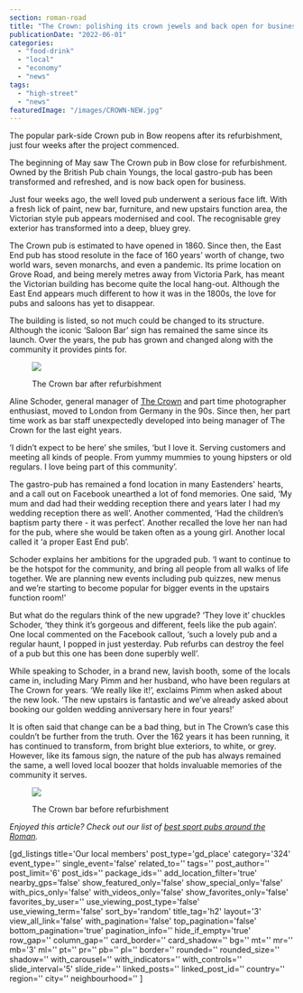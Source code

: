 ```yaml
---
section: roman-road
title: "The Crown: polishing its crown jewels and back open for business"
publicationDate: "2022-06-01"
categories: 
  - "food-drink"
  - "local"
  - "economy"
  - "news"
tags: 
  - "high-street"
  - "news"
featuredImage: "/images/CROWN-NEW.jpg"
---
```


The popular park-side Crown pub in Bow reopens after its refurbishment, just four weeks after the project commenced.

The beginning of May saw The Crown pub in Bow close for refurbishment. Owned by the British Pub chain Youngs, the local gastro-pub has been transformed and refreshed, and is now back open for business.

Just four weeks ago, the well loved pub underwent a serious face lift. With a fresh lick of paint, new bar, furniture, and new upstairs function area, the Victorian style pub appears modernised and cool. The recognisable grey exterior has transformed into a deep, bluey grey.

The Crown pub is estimated to have opened in 1860. Since then, the East End pub has stood resolute in the face of 160 years’ worth of change, two world wars, seven monarchs, and even a pandemic. Its prime location on Grove Road, and being merely metres away from Victoria Park, has meant the Victorian building has become quite the local hang-out. Although the East End appears much different to how it was in the 1800s, the love for pubs and saloons has yet to disappear.

The building is listed, so not much could be changed to its structure. Although the iconic ‘Saloon Bar’ sign has remained the same since its launch. Over the years, the pub has grown and changed along with the community it provides pints for.

<figure>

![](/images/Edit_2_Old_crown_2-1024x682.jpg)

<figcaption>

The Crown bar after refurbishment

</figcaption>

</figure>

Aline Schoder, general manager of [The Crown](https://www.thecrownbow.co.uk/) and part time photographer enthusiast, moved to London from Germany in the 90s. Since then, her part time work as bar staff unexpectedly developed into being manager of The Crown for the last eight years.

‘I didn’t expect to be here’ she smiles, ‘but I love it. Serving customers and meeting all kinds of people. From yummy mummies to young hipsters or old regulars. I love being part of this community’. 

The gastro-pub has remained a fond location in many Eastenders' hearts, and a call out on Facebook unearthed a lot of fond memories. One said, ‘My mum and dad had their wedding reception there and years later I had my wedding reception there as well’. Another commented, ‘Had the children’s baptism party there - it was perfect’. Another recalled the love her nan had for the pub, where she would be taken often as a young girl. Another local called it ‘a proper East End pub’. 

Schoder explains her ambitions for the upgraded pub. ‘I want to continue to be the hotspot for the community, and bring all people from all walks of life together. We are planning new events including pub quizzes, new menus and we’re starting to become popular for bigger events in the upstairs function room!’

But what do the regulars think of the new upgrade? ‘They love it’ chuckles Schoder, ‘they think it’s gorgeous and different, feels like the pub again’. One local commented on the Facebook callout, ‘such a lovely pub and a regular haunt, I popped in just yesterday. Pub refurbs can destroy the feel of a pub but this one has been done superbly well’.

While speaking to Schoder, in a brand new, lavish booth, some of the locals came in, including Mary Pimm and her husband, who have been regulars at The Crown for years. ‘We really like it!’, exclaims Pimm when asked about the new look. ‘The new upstairs is fantastic and we’ve already asked about booking our golden wedding anniversary here in four years!’ 

It is often said that change can be a bad thing, but in The Crown’s case this couldn’t be further from the truth. Over the 162 years it has been running, it has continued to transform, from bright blue exteriors, to white, or grey. However, like its famous sign, the nature of the pub has always remained the same, a well loved local boozer that holds invaluable memories of the community it serves.

<figure>

![](/images/Edit_New_crown_1-1024x683.jpg)

<figcaption>

The Crown bar before refurbishment

</figcaption>

</figure>

_Enjoyed this article? Check out our list of [best sport pubs around the Roman](https://romanroadlondon.com/best-sports-pubs/)._

\[gd\_listings title='Our local members' post\_type='gd\_place' category='324' event\_type='' single\_event='false' related\_to='' tags='' post\_author='' post\_limit='6' post\_ids='' package\_ids='' add\_location\_filter='true' nearby\_gps='false' show\_featured\_only='false' show\_special\_only='false' with\_pics\_only='false' with\_videos\_only='false' show\_favorites\_only='false' favorites\_by\_user='' use\_viewing\_post\_type='false' use\_viewing\_term='false' sort\_by='random' title\_tag='h2' layout='3' view\_all\_link='false' with\_pagination='false' top\_pagination='false' bottom\_pagination='true' pagination\_info='' hide\_if\_empty='true' row\_gap='' column\_gap='' card\_border='' card\_shadow='' bg='' mt='' mr='' mb='3' ml='' pt='' pr='' pb='' pl='' border='' rounded='' rounded\_size='' shadow='' with\_carousel='' with\_indicators='' with\_controls='' slide\_interval='5' slide\_ride='' linked\_posts='' linked\_post\_id='' country='' region='' city='' neighbourhood='' \]
